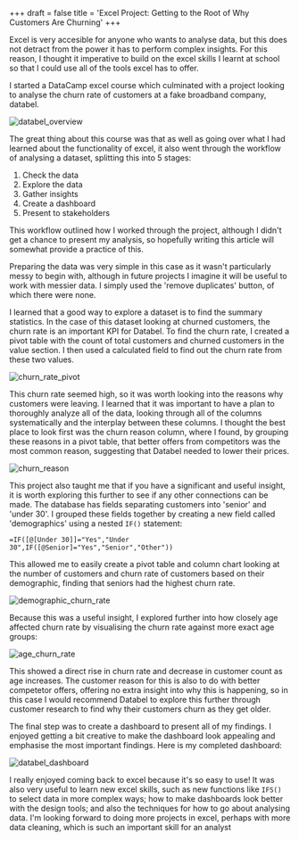 +++
draft = false
title = 'Excel Project: Getting to the Root of Why Customers Are Churning'
+++

Excel is very accesible for anyone who wants to analyse data, but this does not detract from the power it has to perform complex insights. For this reason, I thought it imperative to build on the excel skills I learnt at school so that I could use all of the tools excel has to offer. 

I started a DataCamp excel course which culminated with a project looking to analyse the churn rate of customers at a fake broadband company, databel. 

![databel_overview](/img/databell_customer_spreadsheet.png)

The great thing about this course was that as well as going over what I had learned about the functionality of excel, it also went through the workflow of analysing a dataset, splitting this into 5 stages:

1. Check the data
2. Explore the data
3. Gather insights
4. Create a dashboard
5. Present to stakeholders

This workflow outlined how I worked through the project, although I didn't get a chance to present my analysis, so hopefully writing this article will somewhat provide a practice of this.

Preparing the data was very simple in this case as it wasn't particularly messy to begin with, although in future projects I imagine it will be useful to work with messier data. I simply used the 'remove duplicates' button, of which there were none.

I learned that a good way to explore a dataset is to find the summary statistics. In the case of this dataset looking at churned customers, the churn rate is an important KPI for Databel. To find the churn rate, I created a pivot table with the count of total customers and churned customers in the value section. I then used a calculated field to find out the churn rate from these two values. 

![churn_rate_pivot](/img/churn_rate_pivot.png)

This churn rate seemed high, so it was worth looking into the reasons why customers were leaving. I learned that it was important to have a plan to thoroughly analyze all of the data, looking through all of the columns systematically and the interplay between these columns. I thought the best place to look first was the churn reason column, where I found, by grouping these reasons in a pivot table, that better offers from competitors was the most common reason, suggesting that Databel needed to lower their prices.

![churn_reason](/img/churn_reason.png)

This project also taught me that if you have a significant and useful insight, it is worth exploring this further to see if any other connections can be made. The database has fields separating customers into 'senior' and 'under 30'. I grouped these fields together by creating a new field called 'demographics' using a nested `IF()` statement: 

`=IF([@[Under 30]]="Yes","Under 30",IF([@Senior]="Yes","Senior","Other"))`

This allowed me to easily create a pivot table and column chart looking at the number of customers and churn rate of customers based on their demographic, finding that seniors had the highest churn rate.

![demographic_churn_rate](/img/demographic_churn_rate.png)

Because this was a useful insight, I explored further into how closely age affected churn rate by visualising the churn rate against more exact age groups:

![age_churn_rate](/img/age_churn_rate.png)

This showed a direct rise in churn rate and decrease in customer count as age increases. The customer reason for this is also to do with better competetor offers, offering no extra insight into why this is happening, so in this case I would recommend Databel to explore this further through customer research to find why their customers churn as they get older.

The final step was to create a dashboard to present all of my findings. I enjoyed getting a bit creative to make the dashboard look appealing and emphasise the most important findings. Here is my completed dashboard:

![databel_dashboard](/img/databel_dashboard.png)

I really enjoyed coming back to excel because it's so easy to use! It was also very useful to learn new excel skills, such as new functions like `IFS()` to select data in more complex ways; how to make dashboards look better with the design tools; and also the techniques for how to go about analysing data. I'm looking forward to doing more projects in excel, perhaps with more data cleaning, which is such an important skill for an analyst